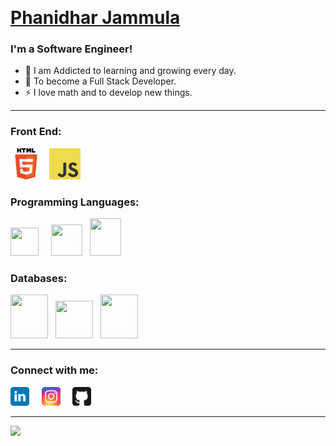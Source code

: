 &nbsp;&nbsp;&nbsp;&nbsp;&nbsp;&nbsp;      
# [Phanidhar Jammula](https://github.com/PhanidharJammula)

### I'm a Software Engineer!

   - :seedling: I am Addicted to learning and growing every day.
   - :goal_net: To become a Full Stack Developer.
   - :zap: I love math and to develop new things.

* * *

### Front End:
<a href="http://html5.com/"><img src="https://raw.githubusercontent.com/github/explore/80688e429a7d4ef2fca1e82350fe8e3517d3494d/topics/html/html.png" width="50" height="50"></a>&nbsp;&nbsp;  <a href="https://www.javascript.com/"><img src="https://raw.githubusercontent.com/github/explore/80688e429a7d4ef2fca1e82350fe8e3517d3494d/topics/javascript/javascript.png" width="50" height="50"></a>

### Programming Languages:
<a href="https://www.python.org/"><img src="https://github.com/abranhe/programming-languages-logos/blob/master/src/python/python.png" width="45" height="45"></a>&nbsp;&nbsp;&nbsp;&nbsp;    <a href="https://www.cprogramming.com/"><img src="https://camo.githubusercontent.com/cdbd0ba439365fba9d1b72e05b6d7e93828f9a9cce4a71346a1a11ed6216261f/68747470733a2f2f696d672e69636f6e73382e636f6d2f636f6c6f722f35302f3030303030302f632d70726f6772616d6d696e672e706e67" width="50" height="50"></a>&nbsp;&nbsp;  <a href="https://go.java/"><img src="https://camo.githubusercontent.com/6d8bb5138ee1d0f5dfe007ed667838b5a0a1b8629984fab3070466ad52d638b3/68747470733a2f2f696d672e69636f6e73382e636f6d2f636f6c6f722f35302f3030303030302f6a6176612d636f666665652d6375702d6c6f676f2e706e67" width="50" height="60"></a>

### Databases:
<a href="https://www.mysql.com/"><img src="https://github.com/yurijserrano/Github-Profile-Readme-Logos/blob/master/databases/mysql.svg" width="60" height="70"></a>&nbsp;&nbsp;  <a href="https://redis.io/"><img src="https://github.com/yurijserrano/Github-Profile-Readme-Logos/blob/master/databases/redis.svg" width="60" height="60"></a>&nbsp;&nbsp;  <a href="https://cassandra.apache.org/"><img src="https://github.com/yurijserrano/Github-Profile-Readme-Logos/blob/master/databases/cassandra.svg" width="60" height="70"></a>

* * *

### Connect with me:
<a href="https://www.linkedin.com/in/phanidhar-j-7b5988114/"><img src="https://github.com/edent/SuperTinyIcons/blob/master/images/svg/linkedin.svg" width="30" height="30"></a>&nbsp;&nbsp;&nbsp;&nbsp;    <a href="https://www.instagram.com/phanidhar.jammula/"> <img src="https://github.com/edent/SuperTinyIcons/blob/master/images/svg/instagram.svg" width="30" height="30"></a>&nbsp;&nbsp;&nbsp;&nbsp;    <a href="https://github.com/PhanidharJammula"> <img src="https://raw.githubusercontent.com/edent/SuperTinyIcons/master/images/png/github.png" width="30" height="30"></a>   
* * *

![](https://komarev.com/ghpvc/?username=PhanidharJammula&style=flat-square)
